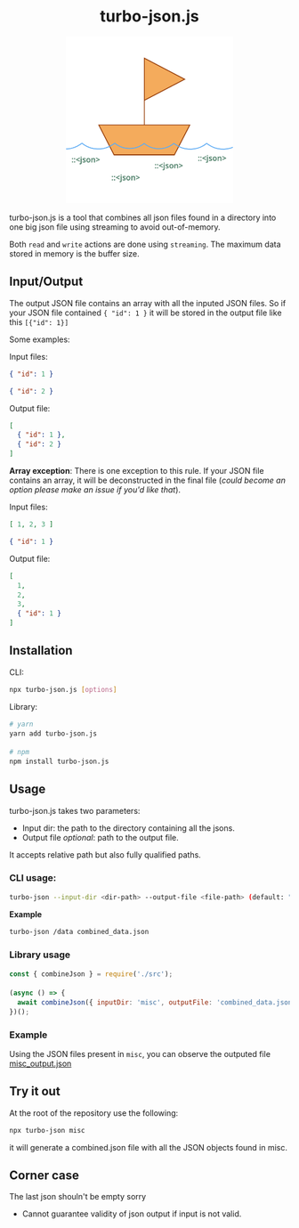 

<center>

# turbo-json.js

<img src="assets/boat.png" width=300 />

</center>

turbo-json.js is a tool that combines all json files found in a directory into one big json file using streaming to avoid out-of-memory.

Both `read` and `write` actions are done using `streaming`. The maximum data stored in memory is the buffer size.


## Input/Output

The output JSON file contains an array with all the inputed JSON files.
So if your JSON file contained `{ "id": 1 }` it will be stored in the output file like this `[{"id": 1}]`

Some examples:

Input files:
```json
{ "id": 1 }
```
```json
{ "id": 2 }
```

Output file:
```json
[
  { "id": 1 },
  { "id": 2 }
]
```

**Array exception**:
There is one exception to this rule. If your JSON file contains an array, it will be deconstructed in the final file (_could become an option please make an issue if you'd like that_).

Input files:

```json
[ 1, 2, 3 ]
```

```json
{ "id": 1 }
```

Output file:

```json
[
  1,
  2,
  3,
  { "id": 1 }
]
```


## Installation

CLI:

```bash
npx turbo-json.js [options]
```

Library:

```bash
# yarn
yarn add turbo-json.js

# npm
npm install turbo-json.js
```


## Usage

turbo-json.js takes two parameters:

- Input dir: the path to the directory containing all the jsons.
- Output file _optional_: path to the output file.

It accepts relative path but also fully qualified paths.

### CLI usage:

```bash
turbo-json --input-dir <dir-path> --output-file <file-path> (default: "combined.json")
```

**Example**
```bash
turbo-json /data combined_data.json
```

### Library usage

```js
const { combineJson } = require('./src');

(async () => {
  await combineJson({ inputDir: 'misc', outputFile: 'combined_data.json' });
})();
```

### Example

Using the JSON files present in `misc`, you can observe the outputed file [misc_output.json](./misc_output.json)

## Try it out

At the root of the repository use the following:

```bash
npx turbo-json misc
```

it will generate a combined.json file with all the JSON objects found in misc.

## Corner case

The last json shouln't be empty sorry
- Cannot guarantee validity of json output if input is not valid.

